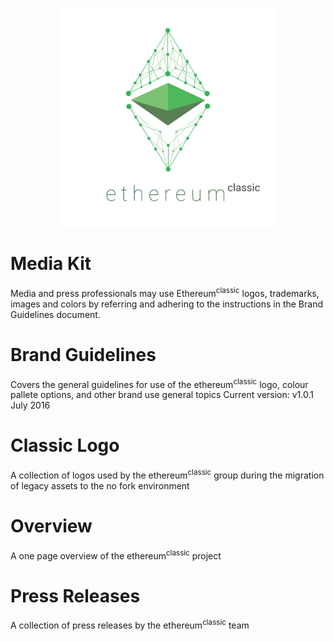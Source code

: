 
<p align="center">
  <img src="/Classic_Logo/etc_logo_white_tech_2000x2000.png" width="350"/>
</p>

# Media Kit

Media and press professionals may use Ethereum<sup>classic</sup> logos, trademarks, images and colors by referring and adhering to the instructions in the Brand Guidelines document.

# Brand Guidelines

Covers the general guidelines for use of the ethereum<sup>classic</sup> logo, colour pallete options, and other brand use general topics 
Current version: v1.0.1 July 2016

# Classic Logo

A collection of logos used by the ethereum<sup>classic</sup> group during the migration of legacy assets to the no fork environment 


# Overview

A one page overview of the ethereum<sup>classic</sup> project

# Press Releases

A collection of press releases by the ethereum<sup>classic</sup> team
